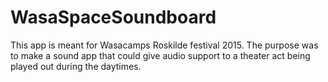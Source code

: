 # WasaSpaceSoundboard
This app is meant for Wasacamps Roskilde festival 2015. The purpose was to make a sound app that could give audio support to a theater act being played out during the daytimes.
